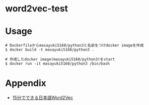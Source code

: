 # word2vec-test

# Usage

```
# Dockerfileからmasayuki5160/python3と名前をつけdocker imageを作成
$ docker build -t masayuki5160/python3 .

# 作成したdocker image(masayuki5160/python3)をstart
$ docker run -it masayuki5160/python3 /bin/bash 
```

# Appendix

- [15分でできる日本語Word2Vec](https://qiita.com/makaishi2/items/63b7986f6da93dc55edd)
